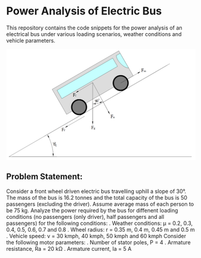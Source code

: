 # Power Analysis of Electric Bus
This repository contains the code snippets for the power analysis of an electrical bus under various loading scenarios, weather conditions and vehicle parameters.

![Free-Body Diagram](Free_Body_Diagram.png)

## Problem Statement:
Consider a front wheel driven electric bus travelling uphill a slope of 30&deg;. The mass of the bus is 16.2 tonnes and the total capacity of the bus is 50 passengers (excluding the driver). Assume average mass of each person to be 75 kg. Analyze the power required by the bus for diffenent loading conditions (no passengers (only driver), half passengers and all passengers) for the following conditions:
. Weather conditions: &mu; = 0.2, 0.3, 0.4, 0.5, 0.6, 0.7 and 0.8
. Wheel radius: r = 0.35 m, 0.4 m, 0.45 m and 0.5 m
. Vehicle speed: v = 30 kmph, 40 kmph, 50 kmph and 60 kmph
Consider the following motor parameters:
. Number of stator poles, P = 4
. Armature resistance, Ra = 20 k&ohm;
. Armature current, Ia = 5 A
